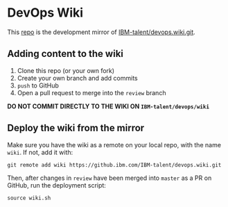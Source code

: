 # DevOps Wiki

This [repo][repo-link] is the development mirror of [IBM-talent/devops.wiki.git][wiki-link].

## Adding content to the wiki

1. Clone this repo (or your own fork)
2. Create your own branch and add commits
3. `push` to GitHub
4. Open a pull request to merge into the `review` branch

**DO NOT COMMIT DIRECTLY TO THE WIKI ON `IBM-talent/devops/wiki`**

## Deploy the wiki from the mirror

Make sure you have the wiki as a remote on your local repo, with the name `wiki`.
If not, add it with:
```
git remote add wiki https://github.ibm.com/IBM-talent/devops.wiki.git
```

Then, after changes in `review` have been merged into `master` as a PR on GitHub,
run the deployment script:
```
source wiki.sh
```


[repo-link]: https://github.ibm.com/IBM-talent/devops-wiki
[wiki-link]: https://github.ibm.com/IBM-talent/devops/wiki

